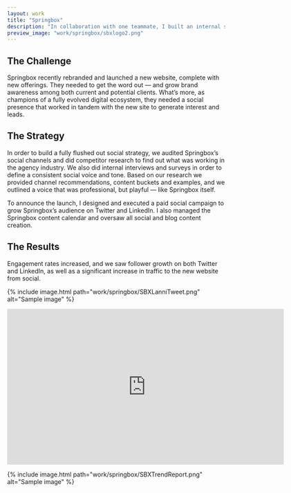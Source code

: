```yaml
---
layout: work
title: "Springbox"
description: "In collaboration with one teammate, I built an internal social strategy from scratch. I was responsible for managing the ongoing content calendar, overseeing all content creation, and running paid social campaigns. I also reported weekly on trends & post performance."
preview_image: "work/springbox/sbxlogo2.png"
---
```

## The Challenge

Springbox recently rebranded and launched a new website, complete with new offerings. They needed to get the word out — and grow brand awareness among both current and potential clients. What’s more, as champions of a fully evolved digital ecosystem, they needed a social presence that worked in tandem with the new site to generate interest and leads.

## The Strategy

In order to build a fully flushed out social strategy, we audited Springbox’s social channels and did competitor research to find out what was working in the agency industry. We also did internal interviews and surveys in order to define a consistent social voice and tone. Based on our research we provided channel recommendations, content buckets and examples, and we outlined a voice that was professional, but playful — like Springbox itself. 


To announce the launch, I designed and executed a paid social campaign to grow Springbox’s audience on Twitter and LinkedIn. I also managed the Springbox content calendar and oversaw all social and blog content creation.

## The Results

Engagement rates increased, and we saw follower growth on both Twitter and LinkedIn, as well as a significant increase in traffic to the new website from social. 

{% include image.html path="work/springbox/SBXLanniTweet.png" alt="Sample image" %}

<div class="embed-responsive embed-responsive-16by9">
<iframe width="640" height="360" src="https://www.youtube.com/embed/l8Fc_3ZsBEE" frameborder="0" allowfullscreen></iframe>
</div>

{% include image.html path="work/springbox/SBXTrendReport.png" alt="Sample image" %}